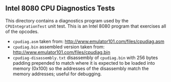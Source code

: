 
## Intel 8080 CPU Diagnostics Tests

This directory contains a diagnostics program used by the `CPUIntegrationTest` unit test. This is an Intel 8080 program that exercises all of the opcodes.

* `cpudiag.asm` taken from: http://www.emulator101.com/files/cpudiag.asm
* `cpudiag.bin` assembled version taken from: http://www.emulator101.com/files/cpudiag.bin
* `cpudiag-disassembly.txt` disassembly of `cpudiag.bin` with 256 bytes padding prepended to match where it is expected to be loaded into memory (0x100) so the addresses of the disassembly match the memory addresses; useful for debugging.
